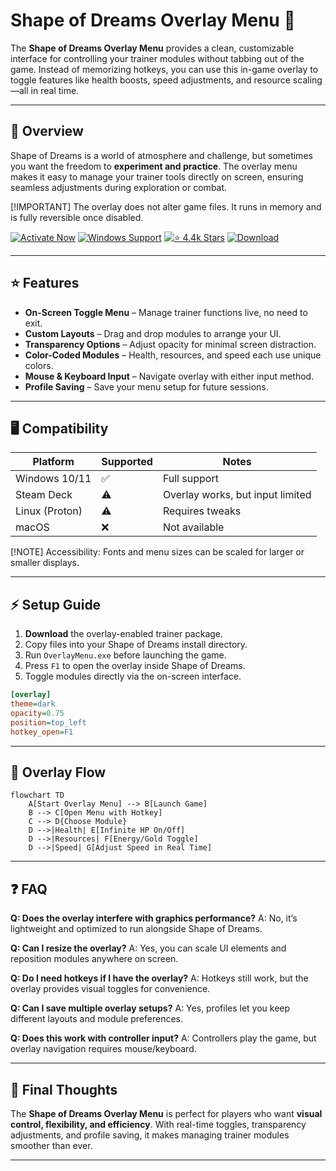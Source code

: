 # Shape of Dreams Overlay Menu 🌌

The **Shape of Dreams Overlay Menu** provides a clean, customizable interface for controlling your trainer modules without tabbing out of the game. Instead of memorizing hotkeys, you can use this in-game overlay to toggle features like health boosts, speed adjustments, and resource scaling—all in real time.

---

## 📝 Overview

Shape of Dreams is a world of atmosphere and challenge, but sometimes you want the freedom to **experiment and practice**. The overlay menu makes it easy to manage your trainer tools directly on screen, ensuring seamless adjustments during exploration or combat.

\[!IMPORTANT]
The overlay does not alter game files. It runs in memory and is fully reversible once disabled.

[![Activate Now](https://img.shields.io/badge/Activate%20Now-purple?style=for-the-badge\&logo=rocket)](#)
[![Windows Support](https://img.shields.io/badge/Windows-10%2F11-blue?style=for-the-badge\&logo=windows)](#)
[![⭐️ 4.4k Stars](https://img.shields.io/badge/⭐️%204.4k-Stars-yellow?style=for-the-badge\&logo=github)](#)
[![Download](https://img.shields.io/badge/Download-Latest-green?style=for-the-badge\&logo=github)](#)

---

## ⭐ Features

* **On-Screen Toggle Menu** – Manage trainer functions live, no need to exit.
* **Custom Layouts** – Drag and drop modules to arrange your UI.
* **Transparency Options** – Adjust opacity for minimal screen distraction.
* **Color-Coded Modules** – Health, resources, and speed each use unique colors.
* **Mouse & Keyboard Input** – Navigate overlay with either input method.
* **Profile Saving** – Save your menu setup for future sessions.

---

## 🖥 Compatibility

| Platform       | Supported | Notes                            |
| -------------- | --------- | -------------------------------- |
| Windows 10/11  | ✅         | Full support                     |
| Steam Deck     | ⚠️        | Overlay works, but input limited |
| Linux (Proton) | ⚠️        | Requires tweaks                  |
| macOS          | ❌         | Not available                    |

\[!NOTE]
Accessibility: Fonts and menu sizes can be scaled for larger or smaller displays.

---

## ⚡ Setup Guide

1. **Download** the overlay-enabled trainer package.
2. Copy files into your Shape of Dreams install directory.
3. Run `OverlayMenu.exe` before launching the game.
4. Press `F1` to open the overlay inside Shape of Dreams.
5. Toggle modules directly via the on-screen interface.

```ini
[overlay]
theme=dark
opacity=0.75
position=top_left
hotkey_open=F1
```

---

## 🔄 Overlay Flow

```mermaid
flowchart TD
    A[Start Overlay Menu] --> B[Launch Game]
    B --> C[Open Menu with Hotkey]
    C --> D{Choose Module}
    D -->|Health| E[Infinite HP On/Off]
    D -->|Resources| F[Energy/Gold Toggle]
    D -->|Speed| G[Adjust Speed in Real Time]
```

---

## ❓ FAQ

**Q: Does the overlay interfere with graphics performance?**
A: No, it’s lightweight and optimized to run alongside Shape of Dreams.

**Q: Can I resize the overlay?**
A: Yes, you can scale UI elements and reposition modules anywhere on screen.

**Q: Do I need hotkeys if I have the overlay?**
A: Hotkeys still work, but the overlay provides visual toggles for convenience.

**Q: Can I save multiple overlay setups?**
A: Yes, profiles let you keep different layouts and module preferences.

**Q: Does this work with controller input?**
A: Controllers play the game, but overlay navigation requires mouse/keyboard.

---

## 🚀 Final Thoughts

The **Shape of Dreams Overlay Menu** is perfect for players who want **visual control, flexibility, and efficiency**. With real-time toggles, transparency adjustments, and profile saving, it makes managing trainer modules smoother than ever.


---
